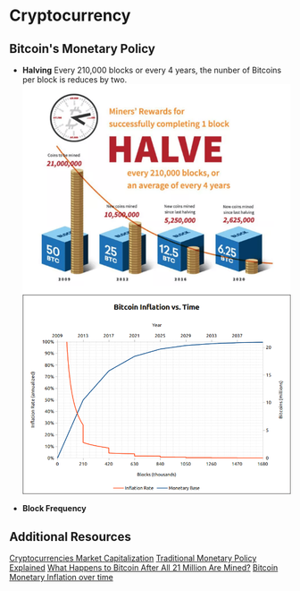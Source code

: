 # Cryptocurrency

## Bitcoin's Monetary Policy
- **Halving**
Every 210,000 blocks or every 4 years, the nunber of Bitcoins per block is reduces by two.
![halving-bitcoin-concept](assets/halving-bitcoin.png)
![bitcoin-inflation-vs-time](assets/bitcoin-inflation-vs-time.png)

- **Block Frequency**

## Additional Resources
[Cryptocurrencies Market Capitalization](https://coinmarketcap.com/)
[Traditional Monetary Policy Explained](https://www.youtube.com/watch?v=gUGxGCW-k7o&t=2s)
[What Happens to Bitcoin After All 21 Million Are Mined?](https://www.investopedia.com/tech/what-happens-bitcoin-after-21-million-mined/)
[Bitcoin Monetary Inflation over time](https://chart-studio.plotly.com/~BashCo/5.embed?share_key=liQvkaTiHXjX2W41UiqzCn)